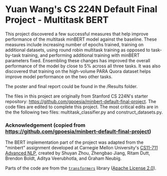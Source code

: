 # Yuan Wang's CS 224N Default Final Project - Multitask BERT

This project discovered a few successful measures that help improve performance of the multitask minBERT model against the baseline. These measures include increasing number of epochs trained, training on additional datasets, using round robin multitask training as opposed to task-by-task training, and performing additional training with minBERT parameters fixed. Ensembling these changes has improved the overall performance of the model by close to 5% across all three tasks. It was also discovered that training on the high-volume PARA Quora dataset helps improve model performance on the two other tasks.

The poster and final report could be found in the /Results folder.

The files in this project are originally from Stanford CS 224N's starter repository: https://github.com/gpoesia/minbert-default-final-project. The code files are edited to complete this project. The most critical edits are in the the following two files: multitask_classifier.py and construct_datasets.py.

### Acknowledgement (copied from https://github.com/gpoesia/minbert-default-final-project)

The BERT implementation part of the project was adapted from the "minbert" assignment developed at Carnegie Mellon University's [CS11-711 Advanced NLP](http://phontron.com/class/anlp2021/index.html),
created by Shuyan Zhou, Zhengbao Jiang, Ritam Dutt, Brendon Boldt, Aditya Veerubhotla, and Graham Neubig.

Parts of the code are from the [`transformers`](https://github.com/huggingface/transformers) library ([Apache License 2.0](./LICENSE)).
